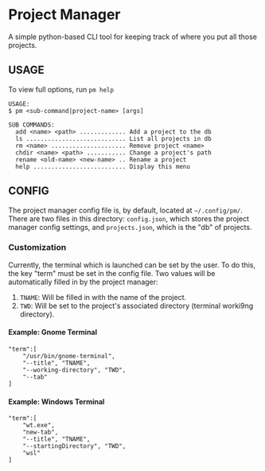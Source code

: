 # Project Manager

A simple python-based CLI tool for keeping track of where you put all those projects.

## USAGE

To view full options, run `pm help`

```
USAGE:
$ pm <sub-command|project-name> [args]

SUB COMMANDS:
  add <name> <path> ............. Add a project to the db
  ls ............................ List all projects in db
  rm <name> ..................... Remove project <name>
  chdir <name> <path> ........... Change a project's path
  rename <old-name> <new-name> .. Rename a project
  help .......................... Display this menu
```


## CONFIG

The project manager config file is, by default, located at `~/.config/pm/`. There are two files in this directory: `config.json`, which stores the project manager config settings, and `projects.json`, which is the "db" of projects.

### Customization

Currently, the terminal which is launched can be set by the user. To do this, the key "term" must be set in the config file. Two values will be automatically filled in by the project manager:
1) `TNAME`: Will be filled in with the name of the project.
2) `TWD`: Will be set to the project's associated directory (terminal worki9ng directory).

#### Example: Gnome Terminal

```
"term":[
    "/usr/bin/gnome-terminal",
    "--title", "TNAME",
    "--working-directory", "TWD",
    "--tab"
]
```

#### Example: Windows Terminal

```
"term":[
    "wt.exe",
    "new-tab",
    "--title", "TNAME",
    "--startingDirectory", "TWD",
    "wsl"
]
```


